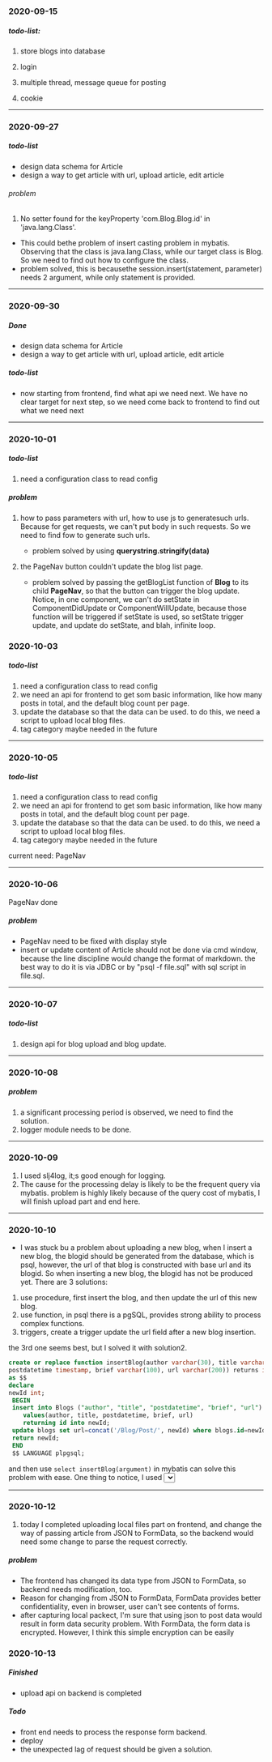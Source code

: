 ### 2020-09-15

##### todo-list:

1. store blogs into database

2. login

3. multiple thread, message queue for posting

4. cookie

---


### 2020-09-27
##### todo-list
- design data schema for Article
- design a way to get article with url, upload article, edit article

###### problem
1. No setter found for the keyProperty 'com.Blog.Blog.id' in 'java.lang.Class'.

- This could bethe problem of insert casting problem in mybatis. Observing that the class is java.lang.Class, while our target class is Blog. So we need to find out how to configure the class.
- problem solved, this is becausethe session.insert(statement, parameter) needs 2 argument, while only statement is provided.

---

### 2020-09-30
##### Done
- design data schema for Article
- design a way to get article with url, upload article, edit article

##### todo-list
- now starting from frontend, find what api we need next. We have no clear target for next step, so we need come back to frontend to find out what we need next

---

### 2020-10-01

##### todo-list
1. need a configuration class to read config

##### problem
1. how to pass parameters with url, how to use js to generatesuch urls. 
Because for get requests, we can't put body in such requests. So we need to find fow to generate such urls.  

    - problem solved by using **querystring.stringify(data)**

2. the PageNav button couldn't update the blog list page.

    - problem solved by passing the getBlogList function of **Blog** to its child **PageNav**, 
    so that the button can trigger the blog update. Notice, in one component, we can't do setState in ComponentDidUpdate or
    ComponentWillUpdate, because those function will be triggered if setState is used, so setState trigger update, 
    and update do setState, and blah, infinite loop. 
    
### 2020-10-03
##### todo-list
1. need a configuration class to read config
2. we need an api for frontend to get som basic information, like how many posts in total, and the default blog count per page.
3. update the database so that the data can be used. to do this, we need a script to upload local blog files.
4. tag category maybe needed in the future


---
### 2020-10-05
##### todo-list
1. need a configuration class to read config
2. we need an api for frontend to get som basic information, like how many posts in total, and the default blog count per page.
3. update the database so that the data can be used. to do this, we need a script to upload local blog files.
4. tag category maybe needed in the future

current need:
PageNav

---
### 2020-10-06
PageNav done
##### problem
- PageNav need to be fixed with display style
- insert or update content of Article should not be done via cmd window, because the line discipline would change
the format of markdown. the best way to do it is via JDBC or by "psql -f file.sql" with sql script in file.sql.

---
### 2020-10-07
##### todo-list
1. design api for blog upload and blog update.


---
### 2020-10-08

##### problem
1. a significant processing period is observed, we need to find the solution.
2. logger module needs to be done.

----
### 2020-10-09
1. I used slj4log, it;s good enough for logging.
2. The cause for the processing delay is likely to be the frequent query via mybatis.
problem is highly likely because of the query cost of mybatis, I will finish upload part and end here.

---
### 2020-10-10
- I was stuck bu a problem about uploading a new blog, when I insert a new blog, the blogid should be generated from 
the database, which is psql, however, the url of that blog is constructed with base url and its blogid. 
So when inserting a new blog, the blogid has not be produced yet. 
There are 3 solutions:
1. use procedure, first insert the blog, and then update the url of this new blog.
2. use function, in psql there is a pgSQL, provides strong ability to process complex functions.
3. triggers, create a trigger update the url field after a new blog insertion.
 
the 3rd one seems best, but I solved it with solution2. 
``` sql
create or replace function insertBlog(author varchar(30), title varchar(30),
postdatetime timestamp, brief varchar(100), url varchar(200)) returns int
as $$
declare
newId int;
 BEGIN
 insert into Blogs ("author", "title", "postdatetime", "brief", "url") 
 	values(author, title, postdatetime, brief, url) 
 	returning id into newId;
 update blogs set url=concat('/Blog/Post/', newId) where blogs.id=newId;
 return newId;
 END
 $$ LANGUAGE plpgsql;
```
 and then use ```select insertBlog(argument)```  in mybatis can solve this problem with ease.
 One thing to notice, I used <select> block in mybatic for calling the function, because in cmd, I also
 need to used **select insertBlog(argument)** to call the function, and this funciton would return a result table. 
 So this function call can be regarded as a select opertion, and the returned value can also be retrived just 
 like select statement.
 
 
 ---
 
 ### 2020-10-12
 1. today I completed uploading local files part on frontend, and change the way of passing article from JSON to 
 FormData, so the backend would need some change to parse the request correctly.
 
 ##### problem
 - The frontend has changed its data type from JSON to FormData, so backend needs modification, too.
 - Reason for changing from JSON to FormData, FormData provides better confidentiality, even in browser, user can't see 
 contents of forms.
 - after capturing local packect, I'm sure that using json to post data would result in form data security problem.
 With FormData, the form data is encrypted. However, I think this simple encryption can be easily 
 
 ### 2020-10-13
 ##### Finished
 - upload api on backend is completed
 
 ##### Todo
 - front end needs to process the response form backend.
 - deploy
 - the unexpected lag of request should be given a solution.